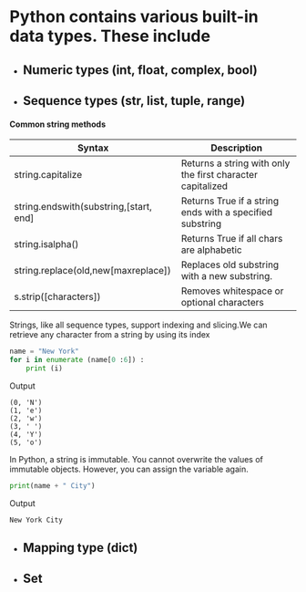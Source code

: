 # Python contains various built-in data types. These include 
- ## Numeric types (int, float, complex, bool)
- ## Sequence types (str, list, tuple, range)
#### Common string methods 
| Syntax              | Description                   |
| -------------------- | ----------------------------  |                                    
| string.capitalize | Returns a string with only the first character capitalized |  
| string.endswith(substring,[start, end] |Returns True if a string ends with a specified substring |
| string.isalpha() | Returns True if all chars are alphabetic |
| string.replace(old,new[maxreplace]) | Replaces old substring with a new substring.|
| s.strip([characters])  | Removes whitespace or optional characters |

Strings, like all sequence types, support indexing and slicing.We can retrieve any character from a string by using its index
```python
name = "New York"
for i in enumerate (name[0 :6]) :
    print (i)
```
Output
```shell
(0, 'N')
(1, 'e')
(2, 'w')
(3, ' ')
(4, 'Y')
(5, 'o')
```
In Python, a string is immutable. You cannot overwrite the values of immutable objects. However, you can assign the variable again.
```python
print(name + " City")
```
Output
```shell
New York City
```

- ## Mapping type (dict)
- ## Set

